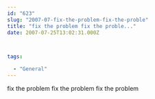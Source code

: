 ```yaml
---
id: "623"
slug: "2007-07-fix-the-problem-fix-the-proble"
title: "fix the problem fix the proble..."
date: 2007-07-25T13:02:31.000Z



tags:

  - "General"
---
```

<div class="sqs-html-content">
  <p>fix the problem fix the problem fix the problem</p>
</div>
